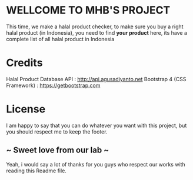 # WELLCOME TO MHB'S PROJECT

This time, we make a halal product checker, to make sure you buy a right halal product (in Indonesia), you need to find **your product** here, its have a complete list of all halal product in Indonesia


# Credits

Halal Product Database API : http://api.agusadiyanto.net
Bootstrap 4 (CSS Framework) : https://getbootstrap.com

# License

I am happy to say that you can do whatever you want with this project, but you should respect me to keep the footer.

## ~ Sweet love from our lab ~

Yeah, i would say a lot of thanks for you guys who respect our works with reading this Readme file.
```
